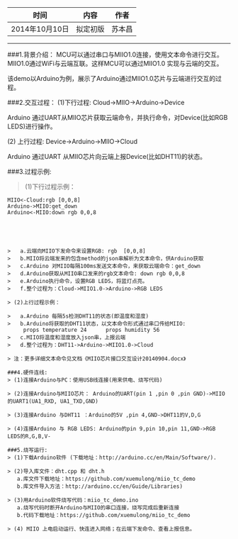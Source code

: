 |时间|	内容|	作者|
|----|---	|	----|
|2014年10月10日|	拟定初版	|苏本昌
------		
###1.背景介绍：
MCU可以通过串口与MIIO1.0连接，使用文本命令进行交互。MIIO1.0通过WiFi与云端互联。这样MCU可以通过MIIO1.0 实现与云端的交互。

该demo以Arduino为例，展示了Arduino通过MIIO1.0芯片与云端进行交互的过程。

###2.交互过程：
(1)下行过程:  Cloud->MIIO->Arduino->Device

Arduino 通过UART从MIIO芯片获取云端命令，并执行命令，对Device(比如RGB LEDS)进行操作。

(2) 上行过程:  Device->Arduino->MIIO->Cloud

Arduino 通过UART 从MIIO芯片向云端上报Device(比如DHT11)的状态。

###3.过程示例:
> (1)下行过程示例：
```seq
MIIO<-Cloud:rgb [0,0,8]
Arduino->MIIO:get_down
Arduino<-MIIO:down rgb 0,0,8





>   a.云端向MIIO下发命令来设置RGB: rgb  [0,0,8] 
>   b.MIIO将云端发来的包含method的json串解析为文本命令，供Arduino获取
>   c.Arduino 对MIIO每隔100ms发送文本命令，来获取云端命令：get_down 
>   d.Arduino获取从MIIO串口发来的rgb文本命令: down rgb 0,0,8
>   e.Arduino执行命令，设置RGB LEDS，将蓝灯点亮。
>   f.整个过程为：Cloud->MIIO1.0->Arduino->RGB LEDS

> (2)上行过程示例：

>   a.Arduino 每隔5s检测DHT11的状态(即温度和湿度) 
>   b.Arduino将获取的DHT11状态，以文本命令形式通过串口传给MIIO:
     props temperature 24      props humidity 56
>   c.MIIO将温度和湿度放入json串，上报云端
>   d.整个过程为：DHT11->Arduino->MIIO1.0->Cloud

> 注：更多详细文本命令见文档《MIIO芯片接口交互设计20140904.docx》

###4.硬件连线:
> (1)连接Arduino与PC：使用USB线连接(用来供电、烧写代码)

> (2)连接Arduino与MIIO芯片： Arduino的UART(pin 1 ,pin 0 ,pin GND)->MIIO 的UART1(UA1_RXD, UA1_TXD,GND)

> (3)连接Arduino 与DHT11 ：Arduino的5V ,pin 4,GND->DHT11的V,D,G

> (4)连接Arduino 与 RGB LEDS: Arduino的pin 9,pin 10,pin 11,GND->RGB LEDS的R,G,B,V-

###5.烧写运行:
> (1)下载Arduino软件 (下载地址：http://arduino.cc/en/Main/Software/).

> (2)导入库文件：dht.cpp 和 dht.h 
   a.库文件下载地址：https://github.com/xuemulong/miio_tc_demo
   b.库文件导入方法：http://arduino.cc/en/Guide/Libraries)

> (3)用Arduino软件烧写代码：miio_tc_demo.ino
   a.烧写代码时断开Arduino与MIIO的串口连接，烧写完成后重新连接
   b.代码下载地址：https://github.com/xuemulong/miio_tc_demo

> (4) MIIO 上电启动运行、快连进入网络；在云端下发命令、查看上报信息。
